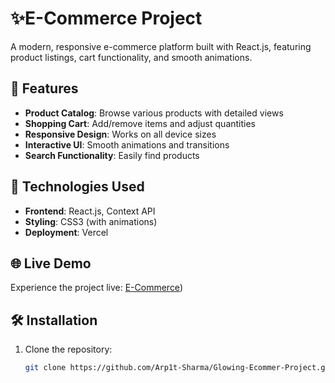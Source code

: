 # ✨E-Commerce Project

A modern, responsive e-commerce platform built with React.js, featuring product listings, cart functionality, and smooth animations.

## 🚀 Features

- **Product Catalog**: Browse various products with detailed views
- **Shopping Cart**: Add/remove items and adjust quantities
- **Responsive Design**: Works on all device sizes
- **Interactive UI**: Smooth animations and transitions
- **Search Functionality**: Easily find products

## 🔧 Technologies Used

- **Frontend**: React.js, Context API
- **Styling**: CSS3 (with animations)
- **Deployment**: Vercel

## 🌐 Live Demo

Experience the project live: [E-Commerce](https://ecommerce-porject.vercel.app/))

## 🛠️ Installation

1. Clone the repository:
   ```bash
   git clone https://github.com/Arp1t-Sharma/Glowing-Ecommer-Project.git
